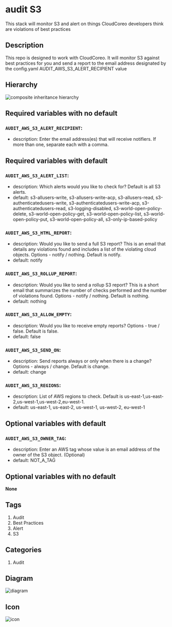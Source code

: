 audit S3
============================
This stack will monitor S3 and alert on things CloudCoreo developers think are violations of best practices


## Description
This repo is designed to work with CloudCoreo. It will monitor S3 against best practices for you and send a report to the email address designated by the config.yaml AUDIT&#95;AWS&#95;S3&#95;ALERT&#95;RECIPIENT value


## Hierarchy
![composite inheritance hierarchy](https://raw.githubusercontent.com/CloudCoreo/audit-aws-s3/master/images/hierarchy.png "composite inheritance hierarchy")



## Required variables with no default

### `AUDIT_AWS_S3_ALERT_RECIPIENT`:
  * description: Enter the email address(es) that will receive notifiers. If more than one, separate each with a comma.


## Required variables with default

### `AUDIT_AWS_S3_ALERT_LIST`:
  * description: Which alerts would you like to check for? Default is all S3 alerts.
  * default: s3-allusers-write, s3-allusers-write-acp, s3-allusers-read, s3-authenticatedusers-write, s3-authenticatedusers-write-acp, s3-authenticatedusers-read, s3-logging-disabled, s3-world-open-policy-delete, s3-world-open-policy-get, s3-world-open-policy-list, s3-world-open-policy-put, s3-world-open-policy-all, s3-only-ip-based-policy

### `AUDIT_AWS_S3_HTML_REPORT`:
  * description: Would you like to send a full S3 report? This is an email that details any violations found and includes a list of the violating cloud objects. Options - notify / nothing. Default is notify.
  * default: notify

### `AUDIT_AWS_S3_ROLLUP_REPORT`:
  * description: Would you like to send a rollup S3 report? This is a short email that summarizes the number of checks performed and the number of violations found. Options - notify / nothing. Default is nothing.
  * default: nothing

### `AUDIT_AWS_S3_ALLOW_EMPTY`:
  * description: Would you like to receive empty reports? Options - true / false. Default is false.
  * default: false

### `AUDIT_AWS_S3_SEND_ON`:
  * description: Send reports always or only when there is a change? Options - always / change. Default is change.
  * default: change

### `AUDIT_AWS_S3_REGIONS`:
  * description: List of AWS regions to check. Default is us-east-1,us-east-2,us-west-1,us-west-2,eu-west-1.
  * default: us-east-1, us-east-2, us-west-1, us-west-2, eu-west-1


## Optional variables with default

### `AUDIT_AWS_S3_OWNER_TAG`:
  * description: Enter an AWS tag whose value is an email address of the owner of the S3 object. (Optional)
  * default: NOT_A_TAG


## Optional variables with no default

**None**

## Tags
1. Audit
1. Best Practices
1. Alert
1. S3

## Categories
1. Audit



## Diagram
![diagram](https://raw.githubusercontent.com/CloudCoreo/audit-aws-s3/master/images/diagram.png "diagram")


## Icon
![icon](https://raw.githubusercontent.com/CloudCoreo/audit-aws-s3/master/images/icon.png "icon")

